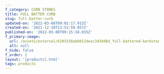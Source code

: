 ```yaml
---
f_category: CURB STONES
title: FULL BATTER CURB
slug: full-batter-curb
updated-on: '2022-03-08T09:02:17.913Z'
created-on: '2021-12-18T13:52:59.957Z'
published-on: '2022-03-08T09:15:18.015Z'
f_primary-image:
  url: /assets/external/6203338ab60124eac3d34d8d_full-battered-kerbstone-min.jpeg
  alt: null
f_hide: false
f_order: 2
layout: '[products].html'
tags: products
---
```



